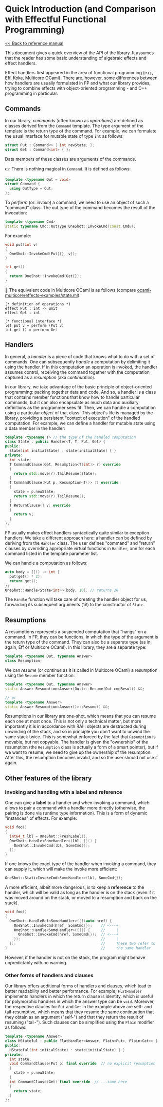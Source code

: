 # Quick Introduction (and Comparison with Effectful Functional Programming)

[<< Back to reference manual](refman.md)

This document gives a quick overview of the API of the library. It assumes that the reader has some basic understanding of algebraic effects and effect handlers.

Effect handlers first appeared in the area of functional programming (e.g., Eff, Koka, Multicore OCaml). There are, however, some differences between how handlers are usually formulated in FP and what our library provides, trying to combine effects with object-oriented programming - and C++ programming in particular.

## Commands

In our library, *commands* (often known as *operations*) are defined as classes derived from the `Command` template. The type argument of the template is the return type of the command. For example, we can formulate the usual interface for mutable state of type `int` as follows:

```cpp
struct Put : Command<> { int newState; };
struct Get : Command<int> { };
```

Data members of these classes are arguments of the commands.

:point_right: There is nothing magical in `Command`. It is defined as follows:

```cpp
template <typename Out = void>
struct Command {
  using OutType = Out;
};
```

To *perform* (or: *invoke*) a command, we need to use an object of such a "command" class. The out type of the command becomes the result of the invocation:

```cpp
template <typename Cmd>
static typename Cmd::OutType OneShot::InvokeCmd(const Cmd&);
```

For example:

```cpp
void put(int v)
{
  OneShot::InvokeCmd(Put{{}, v});
}

int get()
{
  return OneShot::InvokeCmd(Get{});
}
```

:dromedary_camel: The equivalent code in Multicore OCaml is as follows (compare [ocaml-multicore/effects-examples/state.ml](https://github.com/ocaml-multicore/effects-examples/blob/master/state.ml)):

```
(* definition of operations *)
effect Put : int -> unit
effect Get : int

(* functional interface *)
let put v = perform (Put v)
let get () = perform Get
```

## Handlers

In general, a *handler* is a piece of code that knows what to do with a set of commands. One can subsequently *handle* a computation by delimiting it using the handler. If in this computation an operation is invoked, the handler assumes control, receiving the command together with the computation captured as a *resumption* (aka *continuation*).

In our library, we take advantage of the basic principle of object-oriented programming: packing together data and code. And so, a handler is a class that contains member functions that know how to handle particular commands, but it can also encapsulate as much data and auxiliary definitions as the programmer sees fit. Then, we can handle a computation using a particular *object* of that class. This object's life is managed by the library, providing a persistent "context of execution" of the handled computation. For example, we can define a handler for mutable state using a data member in the handler:

```cpp
template <typename T> // the type of the handled computation
class State : public Handler<T, T, Put, Get> {
public:
  State(int initialState) : state(initialState) { }
private:
  int state;
  T CommandClause(Get, Resumption<T(int)> r) override
  {
    return std::move(r).TailResume(state);
  }
  T CommandClause(Put p, Resumption<T()> r) override
  {
    state = p.newState;
    return std::move(r).TailResume();
  }
  T ReturnClause(T v) override
  {
    return v;
  }
};
```

FP usually makes effect handlers syntactically quite similar to exception handlers. We take a different approach here: a handler can be defined by deriving from the `Handler` class. The user defines "command" and "return" clauses by overriding appropriate virtual functions in `Handler`, one for each command listed in the template parameter list.

We can handle a computation as follows:

```cpp
auto body = []() -> int {
  put(get() * 2);
  return get();
};
OneShot::Handle<State<int>>(body, 10); // returns 20
```

The `Handle` function will take care of creating the handler object for us, forwarding its subsequent arguments (`10`) to the constructor of `State`.

## Resumptions

A resumptions represents a suspended computation that "hangs" on a command. In FP, they can be functions, in which the type of the argument is the return type of the command. They can also be a separate type (as in, again, Eff or Multicore OCaml). In this library, they are a separate type:

```cpp
template <typename Out, typename Answer>
class Resumption;
```

We can *resume* (or *continue* as it is called in Multicore OCaml) a resumption using the `Resume` member function:

```cpp
template <typename Out, typename Answer>
static Answer Resumption<Answer(Out)>::Resume(Out cmdResult) &&;

// or
template <typename Answer>
static Answer Resumption<Answer()>::Resume() &&;
```

Resumptions in our library are one-shot, which means that you can resume each one at most once. This is not only a technical matter, but more importantly it is in accordance with RAII: objects are destructed during unwinding of the stack, and so in principle you don't want to unwind the same stack twice. This is somewhat enforced by the fact that `Resumption` is movable, but not copyable. The handler is given the "ownership" of the resumption (the `Resumption` class is actually a form of a smart pointer), but if we want to resume, we need to give up the ownership of the resumption. After this, the resumption becomes invalid, and so the user should not use it again.

## Other features of the library

### Invoking and handling with a label and reference

One can give a **label** to a handler and when invoking a command, which allows to pair a command with a handler more directly (otherwise, the pairing is done via runtime type information). This is a form of dynamic "instances" of effects. For example:

```cpp
void foo()
{
  int64_t lbl = OneShot::FreshLabel();
  OneShot::Handle<SomeHandler>(lbl, []() {
    OneShot::InvokeCmd(lbl, SomeCmd{});
  });
}
```

If one knows the exact type of the handler when invoking a command, they can supply it, which will make the invoke more efficient:

```cpp
OneShot::StaticInvokeCmd<SomeHandler>(lbl, SomeCmd{});
```

A more efficient, albeit more dangerous, is to keep a **reference** to the handler, which will be valid as long as the handler is on the stack (even if it was moved around on the stack, or moved to a resumption and back on the stack).

```cpp
void foo()
{
  OneShot::HandleRef<SomeHandler>([](auto href) {
    OneShot::InvokeCmd(href, SomeCmd{});    // <---+
    OneShot::Handle<SomeHandler>([]() {     //     |
      OneShot::InvokeCmd(href, SomeCmd{});  // <---+
    });                                     //     |
  });                                       //     These two refer to
}                                           //     the same handler
```

However, if the handler is not on the stack, the program might behave unpredictably with no warning.

### Other forms of handlers and clauses

Our library offers additional forms of handlers and clauses, which lead to better readability and better performance. For example, `FlatHandler` implements handlers in which the return clause is identity, which is useful for polymorphic handlers in which the answer type can be `void`. Moreover, the respective clauses for `Put` and `Get` in the example above are self- and tail-resumptive, which means that they resume the same continuation that they obtain as an argument ("self-") and that they return the result of resuming ("tail-"). Such clauses can be simplified using the `Plain` modifier as follows:

```cpp
template <typename Answer>
class HStateful : public FlatHandler<Answer, Plain<Put>, Plain<Get>> {
public:
  HStateful(int initialState) : state(initialState) { }
private:
  int state;
  void CommandClause(Put p) final override  // no explicit resumption
  {
    state = p.newState;
  }
  int CommandClause(Get) final override  // ...same here
  {
    return state;
  }
};
```
